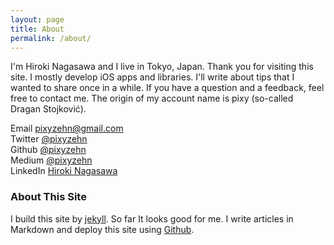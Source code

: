 ```yaml
---
layout: page
title: About
permalink: /about/
---
```


I'm Hiroki Nagasawa and I live in Tokyo, Japan. Thank you for visiting this site. I mostly develop iOS apps and libraries. I'll write about tips that I wanted to share once in a while.
If you have a question and a feedback, feel free to contact me. The origin of my account name is pixy (so-called Dragan Stojković).

Email <pixyzehn@gmail.com>  
Twitter [@pixyzehn](https://twitter.com/pixyzehn)  
Github [@pixyzehn](https://github.com/pixyzehn)  
Medium [@pixyzehn](https://medium.com/@pixyzehn)  
LinkedIn [Hiroki Nagasawa](https://www.linkedin.com/in/pixyzehn)

### About This Site

I build this site by [jekyll](https://github.com/jekyll/jekyll). So far It looks good for me. I write articles in Markdown and deploy this site using [Github](https://github.com/pixyzehn/pixyzehn.github.io).
